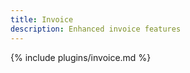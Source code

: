 ```yaml
---
title: Invoice
description: Enhanced invoice features
---
```


{% include plugins/invoice.md %}  
 
